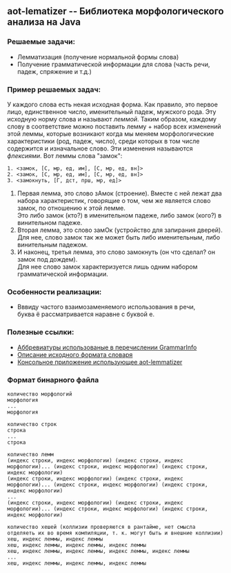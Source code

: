 ## aot-lematizer -- Библиотека морфологического анализа на Java

### Решаемые задачи:
* Лемматизация (получение нормальной формы слова)
* Получение грамматической информации для слова (часть речи, падеж, спряжение и т.д.)

### Пример решаемых задач:
У каждого слова есть некая исходная форма. Как правило, это первое лицо, единственное число, именительный падеж, мужского рода. 
Эту исходную норму слова и называют *леммой*. 
Таким образом, каждому слову в соответствие можно поставить лемму + набор всех изменений этой леммы, которые возникают когда мы меняем морфологические характеристики (род, падеж, число), среди которых в том числе содержится и изначальное слово. 
Эти изменения называются *флексиями*.
Вот леммы слова "замок":
```
1. <замок, [С, мр, ед, им], [С, мр, ед, вн]>  
2. <замок, [С, мр, ед, им], [С, мр, ед, вн]>  
3. <замокнуть, [Г, дст, прш, мр, ед]>
```  
1. Первая лемма, это слово зАмок (строение).
Вместе с ней лежат два набора характеристик, говорящие о том, чем же является слово замок, по отношению к этой лемме.  
Это либо замок (кто?) в именительном падеже, либо замок (кого?) в винительном падеже.
2. Вторая лемма, это слово замОк (устройство для запирания дверей).   
Для нее, слово замок так же может быть либо именительным, либо винительным падежом.
3. И наконец, третья лемма, это слово замокнуть (он что сделал? он замок под дождем).  
Для нее слово замок характеризуется лишь одним набором грамматической информации.

### Особенности реализации:
* Вввиду частого взаимозаменяемого использования в речи,  
  буква ё рассматривается наравне с буквой е.

### Полезные ссылки:
* [Аббревиатуры использованые в перечислении GrammarInfo](http://phpmorphy.sourceforge.net/dokuwiki/manual-graminfo)  
* [Описание исходного формата словаря](https://sourceforge.net/p/seman/svn/HEAD/tree/trunk/Docs/Morph_UNIX.txt)
* [Консольное приложение использующее aot-lemmatizer](https://github.com/demidko/aot-lematizer/blob/master/testapp/src/main/java/com/farpost/aot/TestApplication.java)

### Формат бинарного файла
```
количество морфологий
морфология
...
морфология 

количество строк
строка
...
строка

количество лемм
(индекс строки, индекс морфологии) (индекс строки, индекс морфологии)... (индекс строки, индекс морфологии) (индекс строки, индекс морфологии)
(индекс строки, индекс морфологии) (индекс строки, индекс морфологии)... (индекс строки, индекс морфологии) (индекс строки, индекс морфологии)
...
(индекс строки, индекс морфологии) (индекс строки, индекс морфологии)... (индекс строки, индекс морфологии) (индекс строки, индекс морфологии)

количество хешей (коллизии проверяются в рантайме, нет смысла отделяеть их во время компиляции, т. к. могут быть и внешние коллизии)
хеш, индекс леммы, индекс леммы
хеш, индекс леммы, индекс леммы, индекс леммы
хеш, индекс леммы, индекс леммы, индекс леммы, индекс леммы
...
хеш, индекс леммы, индекс леммы, индекс леммы
```

  
  
